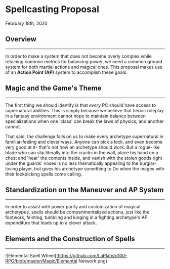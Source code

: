 # Spellcasting Proposal

February 18th, 2020

## Overview
----

In order to make a system that does not become overly complex while retaining common metrics for balancing power, we need a common ground system for both martial actions and magical ones. This proposal makes use of an **Action Point (AP)** system to accomplish these goals.

## Magic and the Game's Theme
----

The first thing we should identify is that *every* PC should have access to supernatural abilities. This is simply because we believe that heroic roleplay in a fantasy environment cannot hope to maintain balance between specializations when one 'class' can break the laws of physics, and another cannot. 

That said, the challenge falls on us to make every archetype supernatural in familiar-feeling and clever ways. *Anyone* can pick a lock, and even become very good at it- that's not how an archetype should work. But a rogue-like blade who can slip literally into the cracks in the wall, place his hand on a chest and 'hear' the contents inside, and vanish with the stolen goods right under the guards' noses is no less thematically appealing to the burglar-loving player, but gives his archetype something to Do when the mages with their lockpicking spells come calling.

## Standardization on the Maneuver and AP System
----

In order to assist with power parity and customization of magical archetypes, spells should be compartmentalized actions, just like the footwork, feinting, tumbling and lunging in a fighting archetype's AP expenditure that leads up to a clever attack.

## Elements and the Construction of Spells
----

![Elemental Spell Wheel](https://github.com/LaPlate/d100-RPG/blob/master/Magic/Elemental Network.png)